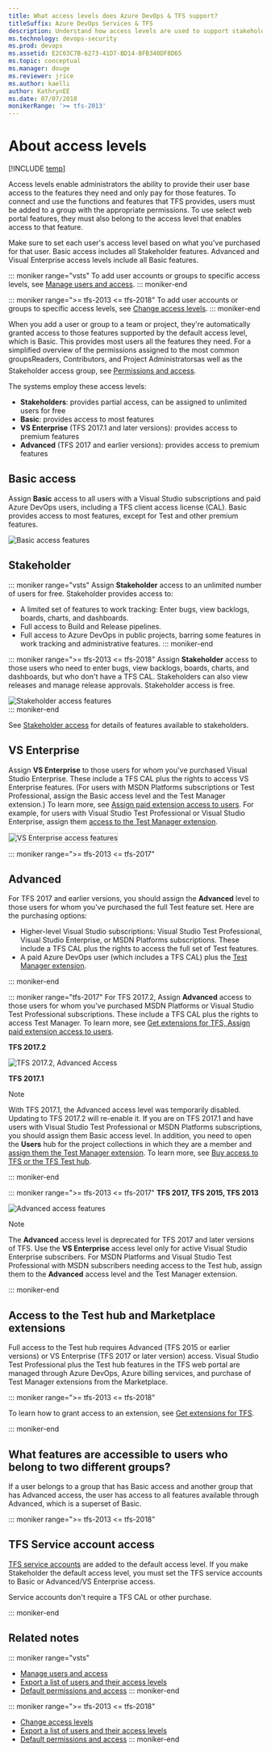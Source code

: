 ```yaml
---
title: What access levels does Azure DevOps & TFS support?
titleSuffix: Azure DevOps Services & TFS
description: Understand how access levels are used to support stakeholder, basic, advanced, or VS Enterprise access  
ms.technology: devops-security
ms.prod: devops
ms.assetid: E2C63C7B-6273-41D7-BD14-BFB340DF8D65
ms.topic: conceptual
ms.manager: douge
ms.reviewer: jrice 
ms.author: kaelli
author: KathrynEE
ms.date: 07/07/2018
monikerRange: '>= tfs-2013'
---
```


# About access levels

[!INCLUDE [temp](../../_shared/version-vsts-tfs-all-versions.md)]

Access levels enable administrators the ability to provide their user base access to the features they need and only pay for those features. To connect and use the functions and features that TFS provides, users must be added to a group with the appropriate permissions. To use select web portal features, they must also belong to the access level that enables access to that feature.

Make sure to set each user's access level based on what you've purchased for that user. Basic access includes all Stakeholder features. Advanced and Visual Enterprise access levels include all Basic features. 

::: moniker range="vsts"
To add user accounts or groups to specific access levels, see [Manage users and access](../accounts/add-organization-users-from-user-hub.md).
::: moniker-end

::: moniker range=">= tfs-2013 <= tfs-2018"
To add user accounts or groups to specific access levels, see [Change access levels](change-access-levels.md). 
::: moniker-end


When you add a user or group to a team or project, they're automatically granted access to those features supported by the default access level, which is Basic. This provides most users all the features they need. For a simplified overview of the permissions assigned to the most common groups&#151;Readers, Contributors, and Project Administrators&#151;as well as the Stakeholder access group, see [Permissions and access](permissions-access.md).  

The systems employ these access levels:

- **Stakeholders**: provides partial access, can be assigned to unlimited users for free
- **Basic**: provides access to most features  
- **VS Enterprise** (TFS 2017.1 and later versions): provides access to premium features
- **Advanced** (TFS 2017 and earlier versions): provides access to premium features 

## Basic access

Assign **Basic** access to all users with a Visual Studio subscriptions and paid Azure DevOps users, including a TFS client access license (CAL). Basic provides access to most features, except for Test and other premium features.

![Basic access features](_img/access-levels-2017-basic.png)

## Stakeholder

::: moniker range="vsts"
Assign **Stakeholder** access to an unlimited number of users for free. Stakeholder provides access to: 
- A limited set of features to work tracking: Enter bugs, view backlogs, boards, charts, and dashboards. 
- Full access to Build and Release pipelines. 
- Full access to Azure DevOps in public projects, barring some features in work tracking and administrative features. 
::: moniker-end

::: moniker range=">= tfs-2013 <= tfs-2018"
Assign **Stakeholder** access to those users who need to enter bugs, view backlogs, boards, charts, and dashboards, but who don't have a TFS CAL. Stakeholders can also view releases and manage release approvals. Stakeholder access is free.

![Stakeholder access features](_img/access-levels-2017-stakeholder.png)  
::: moniker-end

See [Stakeholder access](get-started-stakeholder.md#stakeholder-feature-access) for details of features available to stakeholders.

## VS Enterprise

Assign **VS Enterprise** to those users for whom you've purchased Visual Studio Enterprise. These include a TFS CAL plus the rights to access VS Enterprise features. (For users with MSDN Platforms subscriptions or Test Professional, assign the Basic access level and the Test Manager extension.) To learn more, see [Assign paid extension access to users](../../marketplace/how-to/assign-paid-extension-access.md). For example, for users with Visual Studio Test Professional or Visual Studio Enterprise, assign them [access to the Test Manager extension](../../marketplace/how-to/assign-paid-extension-access.md).

<!--- **TFS 2017.2** -->

<img src="_img/access-levels-2017-vs.png" alt="VS Enterprise access features" style="border: 1px solid #CCCCCC;" />  

::: moniker range=">= tfs-2013 <= tfs-2017"
## Advanced 

For TFS 2017 and earlier versions, you should assign the **Advanced** level to those users for whom you've purchased the full Test feature set. Here are the purchasing options:  
- Higher-level Visual Studio subscriptions: Visual Studio Test Professional, Visual Studio Enterprise, or MSDN Platforms subscriptions.
These include a TFS CAL plus the rights to access the full set of Test features.  
- A paid Azure DevOps user (which includes a TFS CAL) plus the [Test Manager extension](change-access-levels.md#test-manager). 

::: moniker-end

::: moniker range="tfs-2017"
For TFS 2017.2, Assign **Advanced** access to those users for whom you've purchased MSDN Platforms or Visual Studio Test Professional subscriptions. These include a TFS CAL plus the rights to access Test Manager. To learn more, see [Get extensions for TFS, Assign paid extension access to users](../../marketplace/how-to/assign-paid-extension-access.md).
	

**TFS 2017.2**

![TFS 2017.2, Advanced Access](_img/access-levels-2017-update2-vs-t.png)

**TFS 2017.1**

> [!NOTE]   
> With TFS 2017.1, the Advanced access level was temporarily disabled. Updating to TFS 2017.2 will re-enable it. If you are on TFS 2017.1 and have users with Visual Studio Test Professional or MSDN Platforms subscriptions, you should assign them Basic access level. In addition, you need to open the **Users** hub for the project collections in which they are a member and [assign them the Test Manager extension](../../marketplace/assign-paid-extensions.md). To learn more, see [Buy access to TFS or the TFS Test hub](../../billing/buy-access-tfs-test-hub.md). 

::: moniker-end

::: moniker range=">= tfs-2013 <= tfs-2017"
**TFS 2017, TFS 2015, TFS 2013**

![Advanced access features](_img/access-levels-2015-advanced.png)  

> [!NOTE]   
> The **Advanced** access level is deprecated for TFS 2017 and later versions of TFS. Use the **VS Enterprise** access level only for active Visual Studio Enterprise subscribers. For MSDN Platforms and Visual Studio Test Professional with MSDN subscribers needing access to the Test hub, assign them to the **Advanced** access level and the Test Manager extension.  
 
::: moniker-end

 
<a id="test-manager"  >  </a>
## Access to the Test hub and Marketplace extensions

Full access to the Test hub requires Advanced (TFS 2015 or earlier versions) or VS Enterprise (TFS 2017 or later version) access. Visual Studio Test Professional plus the Test hub features in the TFS web portal are managed through Azure DevOps, Azure billing services, and purchase of Test Manager extensions from the Marketplace.  

::: moniker range=">= tfs-2013 <= tfs-2018"

To learn how to grant access to an extension, see [Get extensions for TFS](../../marketplace/get-tfs-extensions.md).  

::: moniker-end

## What features are accessible to users who belong to two different groups?
If a user belongs to a group that has Basic access and another group that has Advanced access, the user has access to all features available through Advanced, which is a superset of Basic.

::: moniker range=">= tfs-2013 <= tfs-2018"

## TFS Service account access  
[TFS service accounts](/tfs/tfs-server/admin/service-accounts-dependencies-tfs) are added to the default access level. If you make Stakeholder the default access level, you must set the TFS service accounts to Basic or Advanced/VS Enterprise access.  

Service accounts don't require a TFS CAL or other purchase.  

::: moniker-end

## Related notes  

::: moniker range="vsts"
- [Manage users and access](../accounts/add-organization-users-from-user-hub.md)
- [Export a list of users and their access levels](export-users-audit-log.md)
- [Default permissions and access](permissions-access.md)
::: moniker-end


::: moniker range=">= tfs-2013 <= tfs-2018"
- [Change access levels](change-access-levels.md)
- [Export a list of users and their access levels](export-users-audit-log.md)
- [Default permissions and access](permissions-access.md) 
::: moniker-end